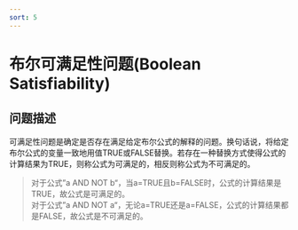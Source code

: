 ```yaml
---
sort: 5
---
```

# 布尔可满足性问题(Boolean Satisfiability)

## 问题描述
可满足性问题是确定是否存在满足给定布尔公式的解释的问题。换句话说，将给定布尔公式的变量一致地用值TRUE或FALSE替换。若存在一种替换方式使得公式的计算结果为TRUE，则称公式为可满足的，相反则称公式为不可满足的。   
> 对于公式”a AND NOT b“，当a=TRUE且b=FALSE时，公式的计算结果是TRUE，故公式是可满足的。    
> 对于公式”a AND NOT a“，无论a=TRUE还是a=FALSE，公式的计算结果都是FALSE，故公式是不可满足的。   

